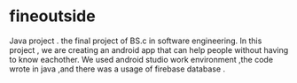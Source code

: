 # fineoutside 
Java project . the final project of BS.c in software engineering. 
In this project , we are creating an android app that can help people without having to know eachother.
We used android studio work environment ,the code wrote in java ,and there was a usage of firebase database .  
